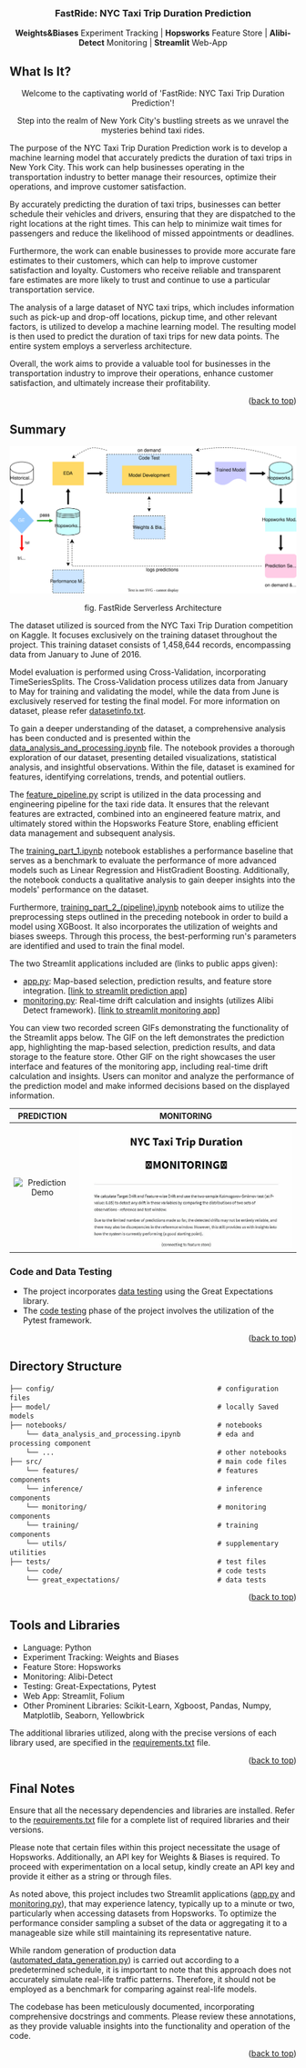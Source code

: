 <!-- PROJECT NAME -->

<br />
<div align="center">
  <h3 align="center">FastRide: NYC Taxi Trip Duration Prediction</h3>
  <p align="center">
      <b>Weights&amp;Biases</b> Experiment Tracking | <b>Hopsworks</b> Feature Store | <b>Alibi-Detect</b> Monitoring | <b>Streamlit</b> Web-App 
  </p>
</div>

<!-- ABOUT PROJECT -->
## What Is It?

<div align="center">
Welcome to the captivating world of 'FastRide: NYC Taxi Trip Duration Prediction'! 
  
Step into the realm of New York City's bustling streets as we unravel the mysteries behind taxi rides. 
</div>

The purpose of the NYC Taxi Trip Duration Prediction work is to develop a machine learning model that accurately predicts the duration of taxi trips in New York City. This work can help businesses operating in the transportation industry to better manage their resources, optimize their operations, and improve customer satisfaction.

By accurately predicting the duration of taxi trips, businesses can better schedule their vehicles and drivers, ensuring that they are dispatched to the right locations at the right times. This can help to minimize wait times for passengers and reduce the likelihood of missed appointments or deadlines.

Furthermore, the work can enable businesses to provide more accurate fare estimates to their customers, which can help to improve customer satisfaction and loyalty. Customers who receive reliable and transparent fare estimates are more likely to trust and continue to use a particular transportation service.

The analysis of a large dataset of NYC taxi trips, which includes information such as pick-up and drop-off locations, pickup time, and other relevant factors, is utilized to develop a machine learning model. The resulting model is then used to predict the duration of taxi trips for new data points. The entire system employs a serverless architecture.

Overall, the work aims to provide a valuable tool for businesses in the transportation industry to improve their operations, enhance customer satisfaction, and ultimately increase their profitability.

<p align="right">(<a href="#top">back to top</a>)</p>


<!-- PROJECT SUMMARY -->
## Summary

<p align="center">
  <img src="https://github.com/kaustubhbhavsar/nyc-taxi-trip-duration/blob/main/assets/architecture.svg">
</p>

<p align="center">
  fig. FastRide Serverless Architecture
</p>

The dataset utilized is sourced from the NYC Taxi Trip Duration competition on Kaggle. It focuses exclusively on the training dataset throughout the project. This training dataset consists of 1,458,644 records, encompassing data from January to June of 2016.

Model evaluation is performed using Cross-Validation, incorporating TimeSeriesSplits. The Cross-Validation process utilizes data from January to May for training and validating the model, while the data from June is exclusively reserved for testing the final model. For more information on dataset, please refer <a href="datasetinfo.txt">datasetinfo.txt</a>.

To gain a deeper understanding of the dataset, a comprehensive analysis has been conducted and is presented within the <a href="notebooks/data_analysis_and_processing.ipynb">data_analysis_and_processing.ipynb</a> file. The notebook provides a thorough exploration of our dataset, presenting detailed visualizations, statistical analysis, and insightful observations. Within the file, dataset is examined for features, identifying correlations, trends, and potential outliers. 

The <a href="src/features/feature_pipeline.py">feature_pipeline.py</a> script is utilized in the data processing and engineering pipeline for the taxi ride data. It ensures that the relevant features are extracted, combined into an engineered feature matrix, and ultimately stored within the Hopsworks Feature Store, enabling efficient data management and subsequent analysis.

The <a href="src/training/training_part_1.ipynb">training_part_1.ipynb</a> notebook establishes a performance baseline that serves as a benchmark to evaluate the performance of more advanced models such as Linear Regression and HistGradient Boosting. Additionally, the notebook conducts a qualitative analysis to gain deeper insights into the models' performance on the dataset.

Furthermore, <a href="src/training/training_part_2_(pipeline).ipynb">training_part_2_(pipeline).ipynb</a> notebook aims to utilize the preprocessing steps outlined in the preceding notebook in order to build a model using XGBoost. It also incorporates the utilization of weights and biases sweeps. Through this process, the best-performing run's parameters are identified and used to train the final model.

The two Streamlit applications included are (links to public apps given):

*  <a href="src/inference/app.py">app.py</a>: Map-based selection, prediction results, and feature store integration. [<a href="https://kaustubhbhavsar-nyc-taxi-trip-duration-srcinferenceapp-apx1ch.streamlit.app/">link to streamlit prediction app</a>]
*  <a href="src/monitoring/monitoring.py">monitoring.py</a>: Real-time drift calculation and insights (utilizes Alibi Detect framework). [<a href="https://kaustubhbhavsar-nyc-taxi-trip-du-srcmonitoringmonitoring-u0onkv.streamlit.app/">link to streamlit monitoring app</a>]

You can view two recorded screen GIFs demonstrating the functionality of the Streamlit apps below. The GIF on the left demonstrates the prediction app, highlighting the map-based selection, prediction results, and data storage to the feature store. Other GIF on the right showcases the user interface and features of the monitoring app, including real-time drift calculation and insights. Users can monitor and analyze the performance of the prediction model and make informed decisions based on the displayed information.

PREDICTION             |  MONITORING
:-------------------------:|:-------------------------:
![Prediction Demo](https://github.com/kaustubhbhavsar/nyc-taxi-trip-duration/blob/main/assets/webapp_prediction.gif) | ![Monitoring Demo](https://github.com/kaustubhbhavsar/nyc-taxi-trip-duration/blob/main/assets/webapp_monitoring.gif)

### Code and Data Testing

*  The project incorporates <a href="tests/great_expectations/">data testing</a> using the Great Expectations library. 
*  The <a href="tests/code/src/">code testing</a> phase of the project involves the utilization of the Pytest framework.

<p align="right">(<a href="#top">back to top</a>)</p>


<!-- Project Directory Structure -->
## Directory Structure
```
├── config/                                        # configuration files        
├── model/                                         # locally Saved models              
├── notebooks/                                     # notebooks
    └── data_analysis_and_processing.ipynb         # eda and processing component
    └── ...                                        # other notebooks
├── src/                                           # main code files
    └── features/                                  # features components
    └── inference/                                 # inference components
    └── monitoring/                                # monitoring components
    └── training/                                  # training components
    └── utils/                                     # supplementary utilities
├── tests/                                         # test files
    └── code/                                      # code tests
    └── great_expectations/                        # data tests
```

<p align="right">(<a href="#top">back to top</a>)</p>


<!-- Tools and Libraries used -->
## Tools and Libraries

*   Language: Python
*   Experiment Tracking: Weights and Biases
*   Feature Store: Hopsworks
*   Monitoring: Alibi-Detect
*   Testing:  Great-Expectations, Pytest
*   Web App: Streamlit, Folium
*   Other Prominent Libraries: Scikit-Learn, Xgboost, Pandas, Numpy, Matplotlib, Seaborn, Yellowbrick

The additional libraries utilized, along with the precise versions of each library used, are specified in the <a href="requirements.txt">requirements.txt</a> file.

<p align="right">(<a href="#top">back to top</a>)</p>

<!-- Final Notes -->
## Final Notes

Ensure that all the necessary dependencies and libraries are installed. Refer to the <a href="requirements.txt">requirements.txt</a> file for a complete list of required libraries and their versions.

Please note that certain files within this project necessitate the usage of Hopsworks. Additionally, an API key for Weights & Biases is required. To proceed with experimentation on a local setup, kindly create an API key and provide it either as a string or through files.

As noted above, this project includes two Streamlit applications (<a href="src/inference/app.py">app.py</a> and <a href="src/monitoring/monitoring.py">monitoring.py</a>), that may experience latency, typically up to a minute or two, particularly when accessing datasets from Hopsworks. To optimize the performance consider sampling a subset of the data or aggregating it to a manageable size while still maintaining its representative nature.

While random generation of production data (<a href="src/inference/automated_data_generation.py">automated_data_generation.py</a>) is carried out according to a predetermined schedule, it is important to note that this approach does not accurately simulate real-life traffic patterns. Therefore, it should not be employed as a benchmark for comparing against real-life models.

The codebase has been meticulously documented, incorporating comprehensive docstrings and comments. Please review these annotations, as they provide valuable insights into the functionality and operation of the code. 

<p align="right">(<a href="#top">back to top</a>)</p>
